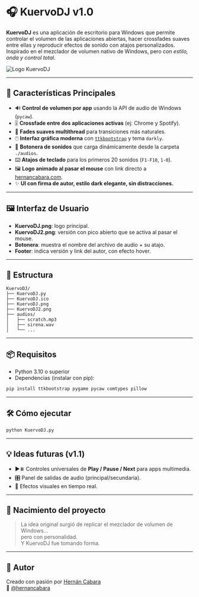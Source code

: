 
# 🎧 KuervoDJ v1.0

**KuervoDJ** es una aplicación de escritorio para Windows que permite controlar el volumen de las aplicaciones abiertas, hacer crossfades suaves entre ellas y reproducir efectos de sonido con atajos personalizados. Inspirado en el mezclador de volumen nativo de Windows, pero con *estilo, onda y control total*.

![Logo KuervoDJ](./KuervoFondo.png)

---

## 🚀 Características Principales

- 🔊 **Control de volumen por app** usando la API de audio de Windows (`pycaw`).
- 🎚️ **Crossfade entre dos aplicaciones activas** (ej: Chrome y Spotify).
- 🧠 **Fades suaves multithread** para transiciones más naturales.
- 🖱️ **Interfaz gráfica moderna** con [`ttkbootstrap`](https://ttkbootstrap.readthedocs.io/) y tema `darkly`.
- 🎵 **Botonera de sonidos** que carga dinámicamente desde la carpeta `./audios`.
- ⌨️ **Atajos de teclado** para los primeros 20 sonidos (`F1-F10`, `1-0`).
- 🖼️ **Logo animado al pasar el mouse** con link directo a [hernancabara.com](https://hernancabara.com).
- ✨ **UI con firma de autor, estilo dark elegante, sin distracciones.**

---

## 🖼️ Interfaz de Usuario

- **KuervoDJ.png**: logo principal.
- **KuervoDJ2.png**: versión con pico abierto que se activa al pasar el mouse.
- **Botonera**: muestra el nombre del archivo de audio + su atajo.
- **Footer**: indica versión y link del autor, con efecto hover.

---

## 📂 Estructura

```
KuervoDJ/
├── KuervoDJ.py
├── KuervoDJ.ico
├── KuervoDJ.png
├── KuervoDJ2.png
├── audios/
│   ├── scratch.mp3
│   ├── sirena.wav
│   └── ...
```

---

## 📦 Requisitos

- Python 3.10 o superior
- Dependencias (instalar con pip):

```bash
pip install ttkbootstrap pygame pycaw comtypes pillow
```

---

## 🛠️ Cómo ejecutar

```bash
python KuervoDJ.py
```

---

## 💡 Ideas futuras (v1.1)

- ▶️⏸️ Controles universales de **Play / Pause / Next** para apps multimedia.
- 🎛️ Panel de salidas de audio (principal/secundaria).
- 🌈 Efectos visuales en tiempo real.

---

## 🐣 Nacimiento del proyecto

> La idea original surgió de replicar el mezclador de volumen de Windows…  
> pero con personalidad.  
> Y KuervoDJ fue tomando forma.

---

## 📸 Autor

Creado con pasión por [Hernán Cabara](https://hernancabara.com)  
🖤 [@hernancabara](https://github.com/kuervou)
